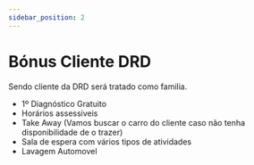 ```yaml
---
sidebar_position: 2
---
```


# Bónus Cliente DRD

Sendo cliente da DRD será tratado como familia. 

- 1º Diagnóstico Gratuito
- Horários assessiveis
- Take Away (Vamos buscar o carro do cliente caso não tenha disponibilidade de o trazer)
- Sala de espera com vários tipos de atividades
- Lavagem Automovel
